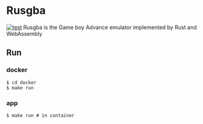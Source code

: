 # Rusgba
[![test](https://github.com/terassyi/rusgba/actions/workflows/ci.yml/badge.svg)](https://github.com/terassyi/rusgba/actions/workflows/ci.yml)
Rusgba is the Game boy Advance emulator implemented by Rust and WebAssembly

## Run

### docker
```shell
$ cd docker
$ make run
```

### app
```shell
$ make run # in container
```
